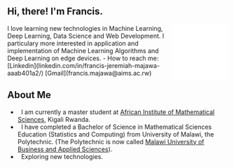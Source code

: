 ## Hi, there! I'm Francis.

<img width="25%" align="right" alt="Github" src="https://github.com/fra-majawa/fra-majawa/blob/main/97525-code-dark.gif"/>
I love learning new technologies in Machine Learning, Deep Learning, Data Science and Web Development. I particulary more interested in application and implementation of Machine Learning Algorithms and Deep Learning on edge devices. 
- How to reach me: [Linkedin](linkedin.com/in/francis-jeremiah-majawa-aaab401a2/) [Gmail](francis.majawa@aims.ac.rw)
<img src="https://komarev.com/ghpvc/?username=gpy1234&style=flat-square&color=blue"
alt=""/>

## About Me

- &nbsp; I am currently a master student at [African Institute of Mathematical Sciences](https://aims.ac.rw/), Kigali Rwanda.
- &nbsp; I have completed a Bachelor of Science in Mathematical Sciences Education (Statistics and Computing) from University of Malawi, the Polytechnic. (The Polytechnic is now called [Malawi University of Business and Applied Sciences](http://www.mubas.ac.mw/)).
- &nbsp; Exploring new technologies.
<!--  -->
<!-- (https://www.linkedin.com/in/francis-jeremiah-majawa-aaab401a2/) -->
<!-- <script src="https://unpkg.com/@lottiefiles/lottie-player@latest/dist/lottie-player.js"></script> -->
